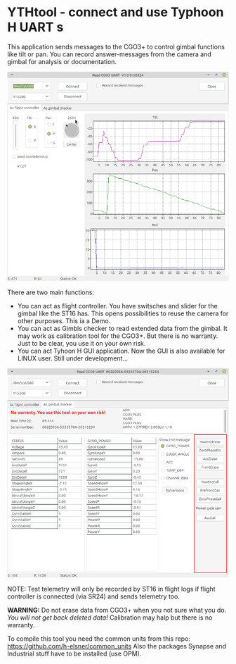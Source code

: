 # YTHtool - connect and use Typhoon H UART s
This application sends messages to the CGO3+ to control gimbal functions like tilt or pan. You can record answer-messages from the camera and gimbal for analysis or documentation.

![Screenshot](ControlCGO3.png)

There are two main functions:
- You can act as flight controller. You have switsches and slider for the gimbal like the ST16 has. This opens possibilities to reuse the camera for other purposes. This ia a Demo.
- You can act as Gimbls checker to read extended data from the gimbal. It may work as calibration tool for the CGO3+. But there is no warranty. Just to be clear, you use it on your own risk.
- You can act Tyhoon H GUI application. Now the GUI is also available for LINUX user. Still under development...

![Screenshot](ControlCGO3_YGC.png)

NOTE: Test telemetry will only be recorded by ST16 in flight logs if flight controller is connected (via SR24) and sends telemetry too.

**WARNING:** Do not erase data from CGO3+ when you not sure what you do. *You will not get back deleted data!* Calibration may halp but there is no warranty.

To compile this tool you need the common units from this repo: https://github.com/h-elsner/common_units
Also the packages Synapse and Industrial stuff have to be installed (use OPM).
